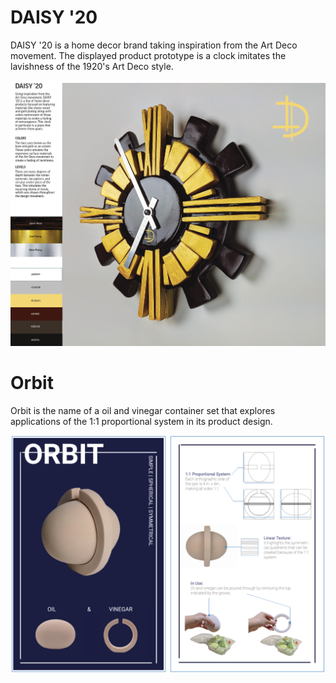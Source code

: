 # DAISY '20

DAISY '20 is a home decor brand taking inspiration from the Art Deco movement. The displayed product prototype is a clock imitates the lavishness of the 1920's Art Deco style.

![Art Deco inspired clock](daisy20-poster.PNG)



# Orbit
Orbit is the name of a oil and vinegar container set that explores applications of the 1:1 proportional system in its product design. 

![Oil and vinegar set](orbit-poster.PNG)
